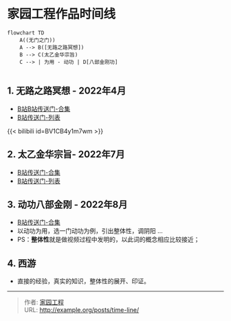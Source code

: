 # 家园工程作品时间线


<!--more-->

```mermaid
flowchart TD
    A((无门之门))
    A --> B([无路之路冥想])
    B --> C(太乙金华宗旨)
    C --> | 为用 - 动功 | D[八部金刚功]
    
```

## 1. 无路之路冥想 - 2022年4月
- [B站B站传送门-合集](https://space.bilibili.com/246314854/channel/collectiondetail?sid=605224)
- [B站传送门-列表](https://space.bilibili.com/246314854/channel/seriesdetail?sid=2220369) 

{{< bilibili id=BV1CB4y1m7wm >}}

## 2. 太乙金华宗旨- 2022年7月
- [B站传送门-合集](https://space.bilibili.com/246314854/channel/collectiondetail?sid=604676)
- [B站传送门-列表](https://space.bilibili.com/246314854/channel/seriesdetail?sid=2463064)

## 3. 动功八部金刚 - 2022年8月
- [B站传送门-合集](https://space.bilibili.com/246314854/channel/collectiondetail?sid=668132)
- 以动功为用，选一门动功为例，引出整体性，调阴阳 ...
- PS：**整体性**就是做视频过程中发明的，以此词的概念相应比较接近；

## 4. 西游
- 直接的经验，真实的知识，整体性的展开、印证。



---

> 作者: [家园工程](https://github.com/homeproject7)  
> URL: http://example.org/posts/time-line/  

